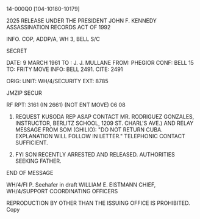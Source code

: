 14-000Q0
[104-10180-10179]

2025 RELEASE UNDER THE PRESIDENT JOHN F. KENNEDY ASSASSINATION RECORDS ACT OF 1992

INFO. COP, ADDP/A, WH 3, BELL S/C

SECRET

DATE: 9 MARCH 1961
TO : J. J. MULLANE
FROM: PHEGIOR
CONF: BELL 15
TO: FRITY MOVE INFO: BELL 2491.
CITE: 2491

ORIG:
UNIT: WH/4/SECURITY
EXT: 8785

JMZIP SECUR

RF RPT: 3161 (IN 2661) (NOT ENT MOVE) 06 08

1. REQUEST KUSODA REP ASAP CONTACT MR. RODRIGUEZ GONZALES, INSTRUCTOR, BERLITZ SCHOOL, 1209 ST. CHARL'S AVE.) AND RELAY MESSAGE FROM SOM (GHILIO): "DO NOT RETURN CUBA. EXPLANATION WILL FOLLOW IN LETTER." TELEPHONIC CONTACT SUFFICIENT.

2. FYI SON RECENTLY ARRESTED AND RELEASED. AUTHORITIES SEEKING FATHER.

END OF MESSAGE

WH/4/FI P. Seehafer in draft
WILLIAM E. EISTMANN
CHIEF, WH/4/SUPPORT COORDINATING OFFICERS

REPRODUCTION BY OTHER THAN THE ISSUING OFFICE IS PROHIBITED. Copy
